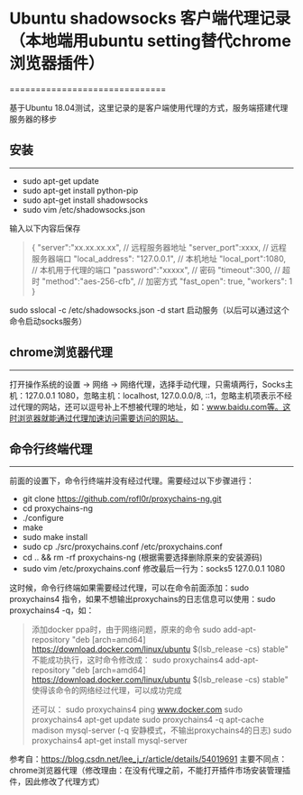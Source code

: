 # Ubuntu shadowsocks 客户端代理记录（本地端用ubuntu setting替代chrome浏览器插件）
==============================

基于Ubuntu 18.04测试，这里记录的是客户端使用代理的方式，服务端搭建代理服务器的移步

## 安装
-----------

* sudo apt-get update
* sudo apt-get install python-pip
* sudo apt-get install shadowsocks
* sudo vim /etc/shadowsocks.json

输入以下内容后保存
 
>
> {
>     "server":"xx.xx.xx.xx", // 远程服务器地址
>     "server_port":xxxx, // 远程服务器端口
>     "local_address": "127.0.0.1", // 本机地址
>     "local_port":1080, // 本机用于代理的端口
>     "password":"xxxxx", // 密码
>     "timeout":300, // 超时
>     "method":"aes-256-cfb", // 加密方式
>     "fast_open": true,
>     "workers": 1
> }

sudo sslocal -c /etc/shadowsocks.json -d start      启动服务（以后可以通过这个命令启动socks服务）

## chrome浏览器代理
-----------

打开操作系统的设置 -> 网络 -> 网络代理，选择手动代理，只需填两行，Socks主机：127.0.0.1  1080，忽略主机：localhost, 127.0.0.0/8, ::1，忽略主机项表示不经过代理的网站，还可以逗号补上不想被代理的地址，如：www.baidu.com等。这时浏览器就能通过代理加速访问需要访问的网站。

## 命令行终端代理
-----------

前面的设置下，命令行终端并没有经过代理。需要经过以下步骤进行：

* git clone https://github.com/rofl0r/proxychains-ng.git
* cd proxychains-ng
* ./configure
* make
* sudo make install
* sudo cp ./src/proxychains.conf /etc/proxychains.conf
* cd .. && rm -rf proxychains-ng       (根据需要选择删除原来的安装源码)
* sudo vim /etc/proxychains.conf       修改最后一行为：socks5  127.0.0.1 1080

这时候，命令行终端如果需要经过代理，可以在命令前面添加：sudo proxychains4 指令，如果不想输出proxychains的日志信息可以使用：sudo proxychains4 -q，如：

> 添加docker ppa时，由于网络问题，原来的命令
> sudo add-apt-repository "deb [arch=amd64] https://download.docker.com/linux/ubuntu $(lsb_release -cs) stable"
> 不能成功执行，这时命令修改成：
> sudo proxychains4 add-apt-repository "deb [arch=amd64] https://download.docker.com/linux/ubuntu $(lsb_release -cs) stable"
> 使得该命令的网络经过代理，可以成功完成
>
> 还可以：
> sudo proxychains4 ping www.docker.com
> sudo proxychains4 apt-get update
> sudo proxychains4 -q apt-cache madison mysql-server       (-q 安静模式，不输出proxychains4的日志)
> sudo proxychains4 apt-get install mysql-server


参考自：https://blog.csdn.net/lee_j_r/article/details/54019691
主要不同点： chrome浏览器代理（修改理由：在没有代理之前，不能打开插件市场安装管理插件，因此修改了代理方式）
 
